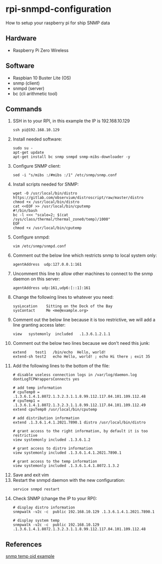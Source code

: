 # rpi-snmpd-configuration
How to setup your raspberry pi for ship SNMP data

## Hardware
- Raspberry Pi Zero Wireless

## Software
- Raspbian 10 Buster Lite (OS)
- snmp (client)
- snmpd (server)
- bc (cli arithmetic tool)

## Commands
1. SSH in to your RPI, in this example the IP is 192.168.10.129
    ```
    ssh pi@192.168.10.129
    ```
1. Install needed software:
    ```
    sudo su -
    apt-get update
    apt-get install bc snmp snmpd snmp-mibs-downloader -y
    ```
1. Configure SNMP client:
    ```
    sed -i "s/mibs :/#mibs :/1" /etc/snmp/snmp.conf
    ```
1. Install scripts needed for SNMP:
    ```
    wget -O /usr/local/bin/distro https://gitlab.com/observium/distroscript/raw/master/distro
    chmod +x /usr/local/bin/distro
    cat <<EOF >> /usr/local/bin/cputemp
    #!/bin/bash
    bc -l <<< "scale=2; $(cat /sys/class/thermal/thermal_zone0/temp)/1000"
    EOF
    chmod +x /usr/local/bin/cputemp
    ```
1. Configure snmpd:
    ```
    vim /etc/snmp/snmpd.conf
    ```
1. Comment out the below line which restricts snmp to local system only:
    ```
    agentAddress  udp:127.0.0.1:161
    ```
1. Uncomment this line to allow other machines to connect to the snmp daemon on this server:
    ```
    agentAddress udp:161,udp6:[::1]:161
    ```
1. Change the following lines to whatever you need:
    ```
    sysLocation    Sitting on the Dock of the Bay
    sysContact     Me <me@example.org>
    ```
1. Comment out the below line because it is too restrictive, we will add a line granting access later:
    ```
    view   systemonly  included   .1.3.6.1.2.1.1
    ```
1. Comment out the below two lines because we don't need this junk:
    ```
    extend    test1   /bin/echo  Hello, world!
    extend-sh test2   echo Hello, world! ; echo Hi there ; exit 35
    ```
1. Add the following lines to the bottom of the file:
    ```
    # disable useless connection logs in /var/log/daemon.log
    dontLogTCPWrappersConnects yes
    
    # add temp information
    # cpuTemp0 = .1.3.6.1.4.1.8072.1.3.2.3.1.1.8.99.112.117.84.101.109.112.48
    # cpuTemp1 = .1.3.6.1.4.1.8072.1.3.2.3.1.1.8.99.112.117.84.101.109.112.49
    extend cpuTemp0 /usr/local/bin/cputemp
    
    # add distribution information
    extend .1.3.6.1.4.1.2021.7890.1 distro /usr/local/bin/distro
    
    # grant access to the right information, by default it is too restrictive
    view systemonly included .1.3.6.1.2
    
    # grant access to distro information
    view systemonly included .1.3.6.1.4.1.2021.7890.1
    
    # grant access to the temp information
    view systemonly included .1.3.6.1.4.1.8072.1.3.2
    ```
1. Save and exit vim
1. Restart the snmpd daemon with the new configuration:
    ```
    service snmpd restart
    ```
1. Check SNMP (change the IP to your RPI):
    ```
    # display distro information
    snmpwalk -v2c -c  public 192.168.10.129 .1.3.6.1.4.1.2021.7890.1

    # display system temp
    snmpwalk -v2c -c  public 192.168.10.129 .1.3.6.1.4.1.8072.1.3.2.3.1.1.8.99.112.117.84.101.109.112.48
    ```

## References
[snmp temp oid example](https://www.reddit.com/r/PFSENSE/comments/cnjddc/howto_retrieve_cpu_temp_and_other_data_over_snmp/)
